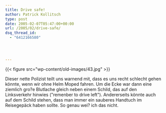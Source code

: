 ```yaml
---
title: Drive safe!
author: Patrick Kollitsch
type: post
date: 2005-02-07T05:47:00+00:00
url: /2005/02/drive-safe/
dsq_thread_id:
  - "6412166580"




---
```

{{< figure src="wp-content/old-images/43.jpg" >}}

Dieser nette Polizist teilt uns warnend mit, dass es uns recht schlecht gehen könnte, wenn wir ohne Helm Moped fahren. Um die Ecke war dann eine ziemlich gro?e Blutlache gleich neben einem Schild, das auf den Linksverkehr hinwies ("remenber to drive left"). Andererseits könnte auch auf dem Schild stehen, dass man immer ein sauberes Handtuch im Reisegepäck haben sollte. So genau wei? ich das nicht.
